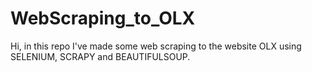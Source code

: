# WebScraping_to_OLX
Hi, in this repo I've made some web scraping to the website OLX using SELENIUM, SCRAPY and BEAUTIFULSOUP.
